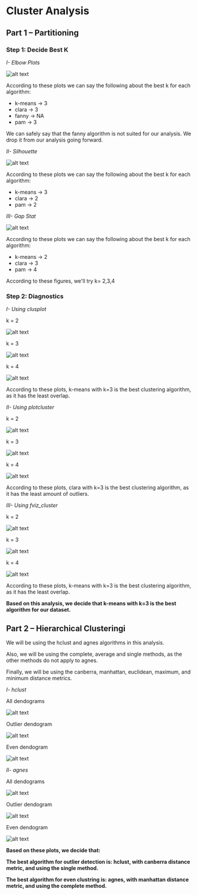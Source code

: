 # Cluster Analysis

## Part 1 – Partitioning

### Step 1: Decide Best K

*I- Elbow Plots*

![alt text](./images/elbowplot.png)

According to these plots we can say the following about the best k for each algorithm:

* k-means → 3
* clara → 3
* fanny → NA
* pam → 3

We can safely say that the fanny algorithm is not suited for our analysis. We drop it from our analysis going forward.

*II- Silhouette*

![alt text](./images/silhouette.png)

According to these plots we can say the following about the best k for each algorithm:

* k-means → 3
* clara → 2
* pam → 2

*III- Gap Stat*

![alt text](./images/gap_stat.png)

According to these plots we can say the following about the best k for each algorithm:

* k-means → 2
* clara → 3
* pam → 4

According to these figures, we'll try k= 2,3,4

### Step 2: Diagnostics

*I- Using clusplot*

k = 2

![alt text](./images/clusplot_2.png)

k = 3

![alt text](./images/clusplot_3.png)

k = 4

![alt text](./images/clusplot_4.png)

According to these plots, k-means with k=3 is the best clustering algorithm, as it has the least overlap.

*II- Using plotcluster*

k = 2

![alt text](./images/plotcluster_2.png)

k = 3

![alt text](./images/plotcluster_3.png)

k = 4

![alt text](./images/plotcluster_4.png)

According to these plots, clara with k=3 is the best clustering algorithm, as it has the least amount of outliers.

*III- Using fviz_cluster*

k = 2

![alt text](./images/fviz_cluster_2.png)

k = 3

![alt text](./images/fviz_cluster_3.png)

k = 4

![alt text](./images/fviz_cluster_4.png)

According to these plots, k-means with k=3 is the best clustering algorithm, as it has the least overlap.

**Based on this analysis, we decide that k-means with k=3 is the best algorithm for our dataset.**


## Part 2 – Hierarchical Clusteringi

We will be using the hclust and agnes algorithms in this analysis.

Also, we will be using the complete, average and single methods, as the other methods do not apply to agnes.

Finally, we will be using the canberra, manhattan, euclidean, maximum, and minimum distance metrics.

*I- hclust*

All dendograms

![alt text](./images/hclust_all.png)

Outlier dendogram

![alt text](./images/hclust_outlier.png)

Even dendogram

![alt text](./images/hclust_even.png)

*II- agnes*

All dendograms

![alt text](./images/agnes_all.png)

Outlier dendogram

![alt text](./images/agnes_outlier.png)

Even dendogram

![alt text](./images/agnes_even.png)

**Based on these plots, we decide that:**

**The best algorithm for outlier detection is: hclust, with canberra distance metric, and using the single method.**

**The best algorithm for even clustring is: agnes, with manhattan distance metric, and using the complete method.**

